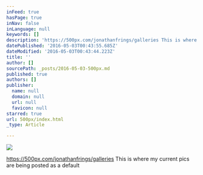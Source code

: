 ```yaml
---
inFeed: true
hasPage: true
inNav: false
inLanguage: null
keywords: []
description: 'https://500px.com/jonathanfrings/galleries This is where my current pics are being posted as a default'
datePublished: '2016-05-03T00:43:55.685Z'
dateModified: '2016-05-03T00:43:44.223Z'
title: ''
author: []
sourcePath: _posts/2016-05-03-500px.md
published: true
authors: []
publisher:
  name: null
  domain: null
  url: null
  favicon: null
starred: true
url: 500px/index.html
_type: Article

---
```

![](https://the-grid-user-content.s3-us-west-2.amazonaws.com/c82857a3-2676-4e53-bf71-5d3dc23d092a.jpg)

https://500px.com/jonathanfrings/galleries This is where my current pics are being posted as a default
